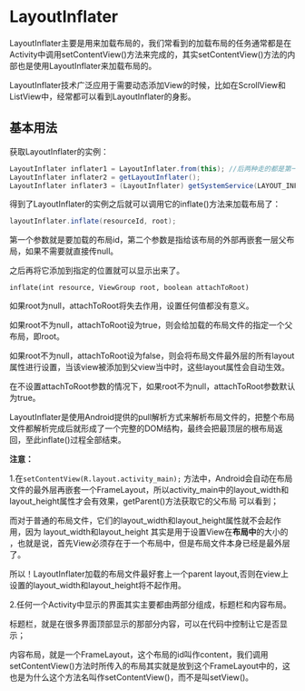 # LayoutInflater

LayoutInflater主要是用来加载布局的，我们常看到的加载布局的任务通常都是在Activity中调用setContentView()方法来完成的，其实setContentView()方法的内部也是使用LayoutInflater来加载布局的。

LayoutInflater技术广泛应用于需要动态添加View的时候，比如在ScrollView和ListView中，经常都可以看到LayoutInflater的身影。 

## 基本用法

获取LayoutInflater的实例：

```java
LayoutInflater inflater1 = LayoutInflater.from(this); //后两种走的都是第一种
LayoutInflater inflater2 = getLayoutInflater();  
LayoutInflater inflater3 = (LayoutInflater) getSystemService(LAYOUT_INFLATER_SERVICE); 
```

得到了LayoutInflater的实例之后就可以调用它的inflate()方法来加载布局了：

```java
layoutInflater.inflate(resourceId, root); 
```

第一个参数就是要加载的布局id，第二个参数是指给该布局的外部再嵌套一层父布局，如果不需要就直接传null。

之后再将它添加到指定的位置就可以显示出来了。

`inflate(int resource, ViewGroup root, boolean attachToRoot)` 

如果root为null，attachToRoot将失去作用，设置任何值都没有意义。

如果root不为null，attachToRoot设为true，则会给加载的布局文件的指定一个父布局，即root。

如果root不为null，attachToRoot设为false，则会将布局文件最外层的所有layout属性进行设置，当该view被添加到父view当中时，这些layout属性会自动生效。

在不设置attachToRoot参数的情况下，如果root不为null，attachToRoot参数默认为true。

LayoutInflater是使用Android提供的pull解析方式来解析布局文件的，把整个布局文件都解析完成后就形成了一个完整的DOM结构，最终会把最顶层的根布局返回，至此inflate()过程全部结束。 

**注意：**

1.在`setContentView(R.layout.activity_main);` 方法中，Android会自动在布局文件的最外层再嵌套一个FrameLayout，所以activity_main中的layout_width和layout_height属性才会有效果，getParent()方法获取它的父布局 可以看到；

而对于普通的布局文件，它们的layout_width和layout_height属性就不会起作用，因为  layout_width和layout_height 其实是用于设置View在**布局中**的大小的 ，也就是说，首先View必须存在于一个布局中，但是布局文件本身已经是最外层了。

所以！LayoutInflater加载的布局文件最好套上一个parent layout,否则在view上设置的layout_width和layout_height将不起作用。

2.任何一个Activity中显示的界面其实主要都由两部分组成，标题栏和内容布局。

标题栏，就是在很多界面顶部显示的那部分内容，可以在代码中控制让它是否显示；

内容布局，就是一个FrameLayout，这个布局的id叫作content，我们调用setContentView()方法时所传入的布局其实就是放到这个FrameLayout中的，这也是为什么这个方法名叫作setContentView()，而不是叫setView()。 

